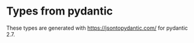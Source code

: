 # Types from pydantic

These types are generated with https://jsontopydantic.com/ for pydantic 2.7.
